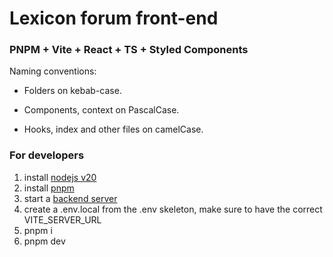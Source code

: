 # Lexicon forum front-end

### PNPM + Vite + React + TS + Styled Components

Naming conventions:

- Folders on kebab-case.

- Components, context on PascalCase.

- Hooks, index and other files on camelCase.

### For developers

1. install [nodejs v20](https://nodejs.org/en/download)
2. install [pnpm](https://pnpm.io/installation#using-npm)
3. start a [backend server](https://github.com/lexicongovernance/forum-backend)
4. create a .env.local from the .env skeleton, make sure to have the correct VITE_SERVER_URL
5. pnpm i
6. pnpm dev
